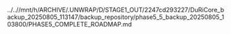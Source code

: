 ../..//mnt/h/ARCHIVE/.UNWRAP/D/STAGE1_OUT/2247cd293227/DuRiCore_backup_20250805_113147/backup_repository/phase5_5_backup_20250805_103800/PHASE5_COMPLETE_ROADMAP.md